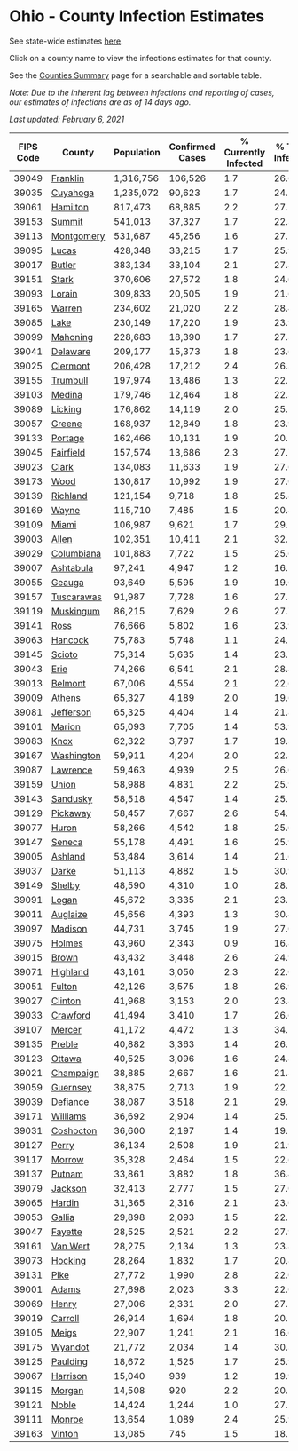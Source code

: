 # Ohio - County Infection Estimates

See state-wide estimates [here](/infections/us-oh).

Click on a county name to view the infections estimates for that county.

See the [Counties Summary](/infections/summary-counties) page for a searchable and sortable table.

*Note: Due to the inherent lag between infections and reporting of cases, our estimates of infections are as of 14 days ago.*

*Last updated: February 6, 2021*

|   FIPS Code |                   County |   Population |   Confirmed Cases |   % Currently Infected |   % Total Infected |
|-------------|--------------------------|--------------|-------------------|------------------------|--------------------|
|       39049 |     [Franklin](franklin) |    1,316,756 |           106,526 |                    1.7 |               26.6 |
|       39035 |     [Cuyahoga](cuyahoga) |    1,235,072 |            90,623 |                    1.7 |               24.2 |
|       39061 |     [Hamilton](hamilton) |      817,473 |            68,885 |                    2.2 |               27.2 |
|       39153 |         [Summit](summit) |      541,013 |            37,327 |                    1.7 |               22.3 |
|       39113 | [Montgomery](montgomery) |      531,687 |            45,256 |                    1.6 |               27.1 |
|       39095 |           [Lucas](lucas) |      428,348 |            33,215 |                    1.7 |               25.9 |
|       39017 |         [Butler](butler) |      383,134 |            33,104 |                    2.1 |               27.4 |
|       39151 |           [Stark](stark) |      370,606 |            27,572 |                    1.8 |               24.0 |
|       39093 |         [Lorain](lorain) |      309,833 |            20,505 |                    1.9 |               21.6 |
|       39165 |         [Warren](warren) |      234,602 |            21,020 |                    2.2 |               28.4 |
|       39085 |             [Lake](lake) |      230,149 |            17,220 |                    1.9 |               23.9 |
|       39099 |     [Mahoning](mahoning) |      228,683 |            18,390 |                    1.7 |               27.3 |
|       39041 |     [Delaware](delaware) |      209,177 |            15,373 |                    1.8 |               23.6 |
|       39025 |     [Clermont](clermont) |      206,428 |            17,212 |                    2.4 |               26.3 |
|       39155 |     [Trumbull](trumbull) |      197,974 |            13,486 |                    1.3 |               22.5 |
|       39103 |         [Medina](medina) |      179,746 |            12,464 |                    1.8 |               22.3 |
|       39089 |       [Licking](licking) |      176,862 |            14,119 |                    2.0 |               25.5 |
|       39057 |         [Greene](greene) |      168,937 |            12,849 |                    1.8 |               23.9 |
|       39133 |       [Portage](portage) |      162,466 |            10,131 |                    1.9 |               20.2 |
|       39045 |   [Fairfield](fairfield) |      157,574 |            13,686 |                    2.3 |               27.7 |
|       39023 |           [Clark](clark) |      134,083 |            11,633 |                    1.9 |               27.6 |
|       39173 |             [Wood](wood) |      130,817 |            10,992 |                    1.9 |               27.0 |
|       39139 |     [Richland](richland) |      121,154 |             9,718 |                    1.8 |               25.8 |
|       39169 |           [Wayne](wayne) |      115,710 |             7,485 |                    1.5 |               20.8 |
|       39109 |           [Miami](miami) |      106,987 |             9,621 |                    1.7 |               29.1 |
|       39003 |           [Allen](allen) |      102,351 |            10,411 |                    2.1 |               32.5 |
|       39029 | [Columbiana](columbiana) |      101,883 |             7,722 |                    1.5 |               25.6 |
|       39007 |   [Ashtabula](ashtabula) |       97,241 |             4,947 |                    1.2 |               16.5 |
|       39055 |         [Geauga](geauga) |       93,649 |             5,595 |                    1.9 |               19.6 |
|       39157 | [Tuscarawas](tuscarawas) |       91,987 |             7,728 |                    1.6 |               27.3 |
|       39119 |   [Muskingum](muskingum) |       86,215 |             7,629 |                    2.6 |               27.7 |
|       39141 |             [Ross](ross) |       76,666 |             5,802 |                    1.6 |               23.9 |
|       39063 |       [Hancock](hancock) |       75,783 |             5,748 |                    1.1 |               24.1 |
|       39145 |         [Scioto](scioto) |       75,314 |             5,635 |                    1.4 |               23.7 |
|       39043 |             [Erie](erie) |       74,266 |             6,541 |                    2.1 |               28.4 |
|       39013 |       [Belmont](belmont) |       67,006 |             4,554 |                    2.1 |               22.6 |
|       39009 |         [Athens](athens) |       65,327 |             4,189 |                    2.0 |               19.6 |
|       39081 |   [Jefferson](jefferson) |       65,325 |             4,404 |                    1.4 |               21.8 |
|       39101 |         [Marion](marion) |       65,093 |             7,705 |                    1.4 |               53.9 |
|       39083 |             [Knox](knox) |       62,322 |             3,797 |                    1.7 |               19.3 |
|       39167 | [Washington](washington) |       59,911 |             4,204 |                    2.0 |               22.8 |
|       39087 |     [Lawrence](lawrence) |       59,463 |             4,939 |                    2.5 |               26.0 |
|       39159 |           [Union](union) |       58,988 |             4,831 |                    2.2 |               25.9 |
|       39143 |     [Sandusky](sandusky) |       58,518 |             4,547 |                    1.4 |               25.1 |
|       39129 |     [Pickaway](pickaway) |       58,457 |             7,667 |                    2.6 |               54.7 |
|       39077 |           [Huron](huron) |       58,266 |             4,542 |                    1.8 |               25.0 |
|       39147 |         [Seneca](seneca) |       55,178 |             4,491 |                    1.6 |               25.9 |
|       39005 |       [Ashland](ashland) |       53,484 |             3,614 |                    1.4 |               21.6 |
|       39037 |           [Darke](darke) |       51,113 |             4,882 |                    1.5 |               30.9 |
|       39149 |         [Shelby](shelby) |       48,590 |             4,310 |                    1.0 |               28.2 |
|       39091 |           [Logan](logan) |       45,672 |             3,335 |                    2.1 |               23.1 |
|       39011 |     [Auglaize](auglaize) |       45,656 |             4,393 |                    1.3 |               30.4 |
|       39097 |       [Madison](madison) |       44,731 |             3,745 |                    1.9 |               27.0 |
|       39075 |         [Holmes](holmes) |       43,960 |             2,343 |                    0.9 |               16.8 |
|       39015 |           [Brown](brown) |       43,432 |             3,448 |                    2.6 |               24.9 |
|       39071 |     [Highland](highland) |       43,161 |             3,050 |                    2.3 |               22.0 |
|       39051 |         [Fulton](fulton) |       42,126 |             3,575 |                    1.8 |               26.9 |
|       39027 |       [Clinton](clinton) |       41,968 |             3,153 |                    2.0 |               23.8 |
|       39033 |     [Crawford](crawford) |       41,494 |             3,410 |                    1.7 |               26.6 |
|       39107 |         [Mercer](mercer) |       41,172 |             4,472 |                    1.3 |               34.5 |
|       39135 |         [Preble](preble) |       40,882 |             3,363 |                    1.4 |               26.1 |
|       39123 |         [Ottawa](ottawa) |       40,525 |             3,096 |                    1.6 |               24.8 |
|       39021 |   [Champaign](champaign) |       38,885 |             2,667 |                    1.6 |               21.8 |
|       39059 |     [Guernsey](guernsey) |       38,875 |             2,713 |                    1.9 |               22.2 |
|       39039 |     [Defiance](defiance) |       38,087 |             3,518 |                    2.1 |               29.3 |
|       39171 |     [Williams](williams) |       36,692 |             2,904 |                    1.4 |               25.5 |
|       39031 |   [Coshocton](coshocton) |       36,600 |             2,197 |                    1.4 |               19.2 |
|       39127 |           [Perry](perry) |       36,134 |             2,508 |                    1.9 |               21.9 |
|       39117 |         [Morrow](morrow) |       35,328 |             2,464 |                    1.5 |               22.6 |
|       39137 |         [Putnam](putnam) |       33,861 |             3,882 |                    1.8 |               36.4 |
|       39079 |       [Jackson](jackson) |       32,413 |             2,777 |                    1.5 |               27.0 |
|       39065 |         [Hardin](hardin) |       31,365 |             2,316 |                    2.1 |               23.6 |
|       39053 |         [Gallia](gallia) |       29,898 |             2,093 |                    1.5 |               22.2 |
|       39047 |       [Fayette](fayette) |       28,525 |             2,521 |                    2.2 |               27.9 |
|       39161 |     [Van Wert](van-wert) |       28,275 |             2,134 |                    1.3 |               23.8 |
|       39073 |       [Hocking](hocking) |       28,264 |             1,832 |                    1.7 |               20.8 |
|       39131 |             [Pike](pike) |       27,772 |             1,990 |                    2.8 |               22.0 |
|       39001 |           [Adams](adams) |       27,698 |             2,023 |                    3.3 |               22.6 |
|       39069 |           [Henry](henry) |       27,006 |             2,331 |                    2.0 |               27.1 |
|       39019 |       [Carroll](carroll) |       26,914 |             1,694 |                    1.8 |               20.1 |
|       39105 |           [Meigs](meigs) |       22,907 |             1,241 |                    2.1 |               16.6 |
|       39175 |       [Wyandot](wyandot) |       21,772 |             2,034 |                    1.4 |               30.3 |
|       39125 |     [Paulding](paulding) |       18,672 |             1,525 |                    1.7 |               25.9 |
|       39067 |     [Harrison](harrison) |       15,040 |               939 |                    1.2 |               19.9 |
|       39115 |         [Morgan](morgan) |       14,508 |               920 |                    2.2 |               20.1 |
|       39121 |           [Noble](noble) |       14,424 |             1,244 |                    1.0 |               27.2 |
|       39111 |         [Monroe](monroe) |       13,654 |             1,089 |                    2.4 |               25.9 |
|       39163 |         [Vinton](vinton) |       13,085 |               745 |                    1.5 |               18.2 |